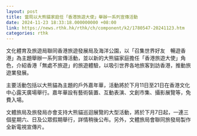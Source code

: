 ```yaml
---
layout: post
title: 當局以大熊貓家庭任「香港旅遊大使」舉辦一系列宣傳活動
date: 2024-11-23 18:33:18.000000000 +08:00
link: https://news.rthk.hk/rthk/ch/component/k2/1780547-20241123.htm
categories: rthk
---
```


文化體育及旅遊局聯同香港旅遊發展局及海洋公園，以「召集世界好友　暢遊香港」為主題舉辦一系列宣傳活動，並以新的大熊貓家庭擔任「香港旅遊大使」角色，介紹香港「無處不旅遊」的旅遊體驗，以吸引世界各地旅客到訪香港，推動旅遊業發展。

主要活動包括以大熊貓為主題的戶外嘉年華，活動將於下月11日至21日在香港文化中心露天廣場舉行。嘉年華設有藝術裝置、互動表演、文創市集、攝影展覽等，免費入場。

​​文體旅局及旅發局亦會支持大熊貓巡迴展覽的大型活動，將於下月7日起，一連三個星期六、日及公眾假期舉行，詳情稍後公布。另外，文體旅局會聯同旅發局製作全新電視宣傳片。
